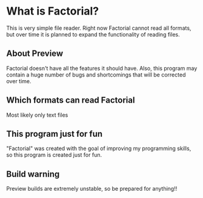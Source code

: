 # What is Factorial?
This is very simple file reader. Right now Factorial cannot read all formats, but over time it is planned to expand the functionality of reading files.

## About Preview
Factorial doesn't have all the features it should have. Also, this program may contain a huge number of bugs and shortcomings that will be corrected over time.

## Which formats can read Factorial
Most likely only text files

## This program just for fun
"Factorial" was created with the goal of improving my programming skills, so this program is created just for fun.

## Build warning

Preview builds are extremely unstable, so be prepared for anything!!
